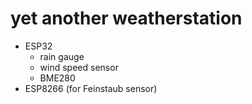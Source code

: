 # yet another weatherstation


 * ESP32
   *  rain gauge
   *  wind speed sensor
   *  BME280
 * ESP8266 (for Feinstaub sensor)
 
